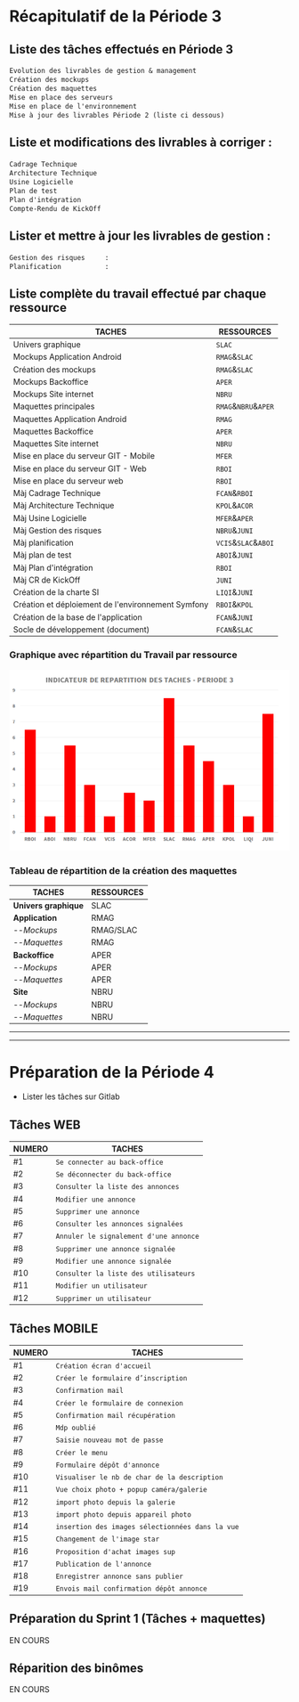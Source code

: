 # **Récapitulatif de la Période 3**

## Liste des tâches effectués en Période 3

    Evolution des livrables de gestion & management
    Création des mockups
    Création des maquettes
    Mise en place des serveurs
    Mise en place de l'environnement
    Mise à jour des livrables Période 2 (liste ci dessous)

## Liste et modifications des livrables à corriger :

    Cadrage Technique       
    Architecture Technique  
    Usine Logicielle        
    Plan de test            
    Plan d'intégration      
    Compte-Rendu de KickOff

## Lister et mettre à jour les livrables de gestion :

    Gestion des risques     :
    Planification           :

## Liste complète du travail effectué par chaque ressource

TACHES                                              | RESSOURCES          
---                                                 |   ---               
Univers graphique                                   | `SLAC`              
Mockups Application Android	                        | `RMAG`&`SLAC`       
Création des mockups                                | `RMAG`&`SLAC`       
Mockups Backoffice                      	          | `APER`              
Mockups Site internet                       	      | `NBRU`             
Maquettes principales                               |	`RMAG`&`NBRU`&`APER`
Maquettes Application Android                       |	`RMAG`              
Maquettes Backoffice                                |	`APER`              
Maquettes Site internet	                            | `NBRU`              
Mise en place du serveur GIT - Mobile               |	`MFER`              
Mise en place du serveur GIT - Web	                | `RBOI`              
Mise en place du serveur web                        |	`RBOI`              
Màj Cadrage Technique                               |	`FCAN`&`RBOI`       
Màj Architecture Technique                          |	`KPOL`&`ACOR`       
Màj Usine Logicielle                                |	`MFER`&`APER`       
Màj Gestion des risques	                            | `NBRU`&`JUNI`       
Màj planification                                   |	`VCIS`&`SLAC`&`ABOI`
Màj plan de test                                    |	`ABOI`&`JUNI`       
Màj Plan d'intégration 	                            | `RBOI`              
Màj CR de KickOff                                   |	`JUNI`              
Création de la charte SI                            |	`LIQI`&`JUNI`       
Création et déploiement de l'environnement Symfony	| `RBOI`&`KPOL`       
Création de la base de l'application                |	`FCAN`&`JUNI`       
Socle de développement (document)	                  | `FCAN`&`SLAC`       

### Graphique avec répartition du Travail par ressource

![Graphique Taches P3](/GraphiquesTachesP3.png)

### Tableau de répartition de la création des maquettes

TACHES	              |   RESSOURCES    
---                   |   ---        
**Univers graphique**	|   SLAC
**Application**       |   RMAG
--*Mockups*	          |   RMAG/SLAC
--*Maquettes*	        |   RMAG
**Backoffice**	      |   APER
--*Mockups*	          |   APER
--*Maquettes*	        |   APER
**Site**	            |   NBRU
--*Mockups*	          |   NBRU
--*Maquettes*	        |   NBRU

-----
-----

# **Préparation de la Période 4**

   - Lister les tâches sur Gitlab

## Tâches WEB

NUMERO |  TACHES                               
---    |   ---                                 
#1     |`Se connecter au back-office`          |
#2     |`Se déconnecter du back-office`        |
#3     |`Consulter la liste des annonces`      |
#4     |`Modifier une annonce`                 |
#5     |`Supprimer une annonce`                |
#6     |`Consulter les annonces signalées`     |
#7     |`Annuler le signalement d'une annonce` |
#8     |`Supprimer une annonce signalée`       |
#9     |`Modifier une annonce signalée`        |
#10    |`Consulter la liste des utilisateurs`  |
#11    |`Modifier un utilisateur`              |
#12    |`Supprimer un utilisateur`             |

## Tâches MOBILE

NUMERO |  TACHES                               
---    |   ---                                 
#1     |`Création écran d'accueil`                      |
#2     |`Créer le formulaire d’inscription`             |
#3     |`Confirmation mail`                             |
#4     |`Créer le formulaire de connexion`              |
#5     |`Confirmation mail récupération`                |
#6     |`Mdp oublié`                                    |
#7     |`Saisie nouveau mot de passe`                   |
#8     |`Créer le menu`                                 |
#9     |`Formulaire dépôt d'annonce`                    |
#10    |`Visualiser le nb de char de la description`    |
#11    |`Vue choix photo + popup caméra/galerie`        |
#12    |`import photo depuis la galerie`                |
#13    |`import photo depuis appareil photo`            |
#14    |`insertion des images sélectionnées dans la vue`|
#15    |`Changement de l'image star`                    |
#16    |`Proposition d'achat images sup`                |
#17    |`Publication de l'annonce`                      |
#18    |`Enregistrer annonce sans publier`              |
#19    |`Envois mail confirmation dépôt annonce`        |


## Préparation du Sprint 1 (Tâches + maquettes)

   EN COURS

## Réparition des binômes

   EN COURS
